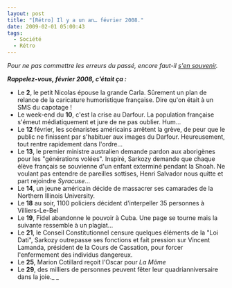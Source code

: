 ```yaml
---
layout: post
title: "[Rétro] Il y a un an… février 2008."
date: 2009-02-01 05:00:43
tags:
  - Société
  - Rétro
---
```


_Pour ne pas commettre les erreurs du passé, encore faut-il [s'en souvenir](/?s=[R%C3%A9tro])._

_**Rappelez-vous, février 2008, c'était ça&nbsp;:**_

*   Le **2**, le petit Nicolas épouse la grande Carla. Sûrement un plan de relance de la caricature humoristique française. Dire qu'on était à un SMS du capotage&nbsp;!
*   Le week-end du **10**, c'est la crise au Darfour. La population française s'émeut médiatiquement et jure de ne pas oublier. Hum…
*   Le **12** février, les scénaristes américains arrêtent la grève, de peur que le public ne finissent par s'habituer aux images du Darfour. Heureusement, tout rentre rapidement dans l'ordre…
*   Le **13**, le premier ministre australien demande pardon aux aborigènes pour les "générations volées". Inspiré, Sarkozy demande que chaque élève français se souvienne d'un enfant exterminé pendant la Shoah.
Ne voulant pas entendre de pareilles sottises, Henri Salvador nous quitte et part rejoindre _Syracuse_…
*   Le **14**, un jeune américain décide de massacrer ses camarades de la Northern Illinois University.
*   Le **18** au soir, 1100 policiers décident d'interpeller 35 personnes à Villiers-Le-Bel
*   Le **19**, Fidel abandonne le pouvoir à Cuba. Une page se tourne mais la suivante ressemble à un plagiat…
*   Le **21**, le Conseil Constitutionnel censure quelques éléments de la "Loi Dati", Sarkozy outrepasse ses fonctions et fait pression sur Vincent Lamanda, président de la Cours de Cassation, pour forcer l'enfermement des individus dangereux.
*   Le **25**, Marion Cotillard reçoit l'Oscar pour _La Môme_
*   Le **29**, des milliers de personnes peuvent fêter leur quadrianniversaire dans la joie._
_